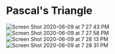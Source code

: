 # Pascal's Triangle

![Screen Shot 2020-06-09 at 7 27 43 PM](https://user-images.githubusercontent.com/66630745/84159455-b52c2780-aa8a-11ea-9753-14214090daaa.png)
![Screen Shot 2020-06-09 at 7 27 58 PM](https://user-images.githubusercontent.com/66630745/84159462-b6f5eb00-aa8a-11ea-9b9f-f72ea76ad611.png)
![Screen Shot 2020-06-09 at 7 28 13 PM](https://user-images.githubusercontent.com/66630745/84159476-bb220880-aa8a-11ea-9c27-c022e4d4e68c.png)
![Screen Shot 2020-06-09 at 7 28 31 PM](https://user-images.githubusercontent.com/66630745/84159493-bd846280-aa8a-11ea-89c6-06cbf121a9ff.png)
